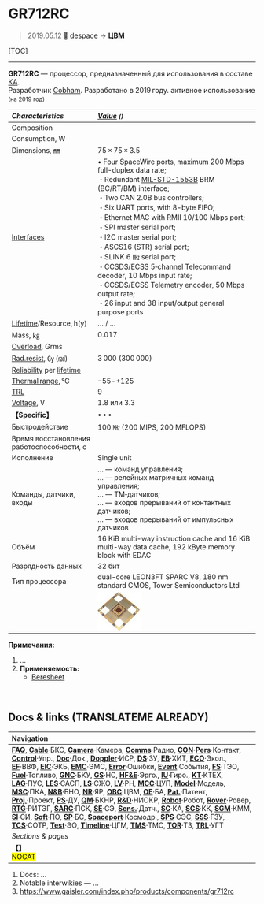 # GR712RC
> 2019.05.12 [🚀](../index/index.md) [despace](index.md) → **[ЦВМ](obc.md)**

[TOC]

---

**GR712RC** — процессор, предназначенный для использования в составе [КА](sc.md).  
Разработчик [Cobham](cobham.md). Разработано в 2019 году. активное использование <small>(на 2019 год)</small>

|*Characteristics*|*[Value](si.md) <small>()</small>*|
|:--|:--|
|Composition| |
|Consumption, W| |
|Dimensions, ㎜|75 × 75 × 3.5|
|[Interfaces](interface.md)|• Four SpaceWire ports, maximum 200 Mbps full-duplex data rate;<br> ・Redundant [MIL-STD-1553B](mil_std_1553.md) BRM (BC/RT/BM) interface;<br> ・Two CAN 2.0B bus controllers;<br> ・Six UART ports, with 8-byte FIFO;<br> ・Ethernet MAC with RMII 10/100 Mbps port;<br> ・SPI master serial port;<br> ・I2C master serial port;<br> ・ASCS16 (STR) serial port;<br> ・SLINK 6 ㎒ serial port;<br> ・CCSDS/ECSS 5‑channel Telecommand decoder, 10 Mbps input rate;<br> ・CCSDS/ECSS Telemetry encoder, 50 Mbps output rate;<br> ・26 input and 38 input/output general purpose ports|
|[Lifetime](lifetime.md)/Resource, h(y)|… / …|
|Mass, ㎏|0.017|
|[Overload](vibration.md), Grms| |
|[Rad.resist](ion_rad.md), ㏉ (㎭)|3 000 (300 000)|
|[Reliability](qm.md) per [lifetime](lifetime.md)| |
|[Thermal range](tcs.md), ℃|−55 ‑ +125|
|[TRL](trl.md)|9|
|[Voltage](voltage.md), V|1.8 или 3.3|
|**【Specific】**|• • •|
|Быстродействие|100 ㎒ (200 MIPS, 200 MFLOPS)|
|Время восстановления<br> работоспособности, с| |
|Исполнение|Single unit|
|Команды, датчики, входы|… — команд управления;<br>… — релейных матричных команд управления;<br>… — ТМ‑датчиков;<br>… — входов прерываний от контактных датчиков;<br>… — входов прерываний от импульсных датчиков|
|Объём|16 KiB multi-way instruction cache and 16 KiB multi-way data cache, 192 kByte memory block with EDAC|
|Разрядность данных|32 бит|
|Тип процессора|dual-core LEON3FT SPARC V8, 180 nm standard CMOS, Tower Semiconductors Ltd|
| |[![](f/cpu/g/gr712rc_pic1_thumb.jpg)](f/cpu/g/gr712rc_pic1.jpg)|

**Примечания:**

   1. …
   1. **Применяемость:**
      - [Beresheet](beresheet.md)



<p style="page-break-after:always"> </p>

## Docs & links (TRANSLATEME ALREADY)
|Navigation|
|:--|
|**[FAQ](faq.md)**, **[Cable](cable.md)**·БКС, **[Camera](cam.md)**·Камера, **[Comms](comms.md)**·Радио, **[CON](contact.md)·[Pers](person.md)**·Контакт, **[Control](control.md)**·Упр., **[Doc](doc.md)**·Док., **[Doppler](doppler.md)**·ИСР, **[DS](ds.md)**·ЗУ, **[EB](eb.md)**·ХИТ, **[ECO](ecology.md)**·Экол., **[EF](ef.md)**·ВВФ, **[ElC](elc.md)**·ЭКБ, **[EMC](emc.md)**·ЭМС, **[Error](error.md)**·Ошибки, **[Event](event.md)**·События, **[FS](fs.md)**·ТЭО, **[Fuel](fuel.md)**·Топливо, **[GNC](gnc.md)**·БКУ, **[GS](scs.md)**·НС, **[HF&E](hfe.md)**·Эрго., **[IU](iu.md)**·Гиро., **[KT](kt.md)**·КТЕХ, **[LAG](lag.md)**·ПУC, **[LES](les.md)**·САСП, **[LS](ls.md)**·СЖО, **[LV](lv.md)**·РН, **[MCC](mcc.md)**·ЦУП, **[Model](model.md)**·Модель, **[MSC](sc.md)**·ПКА, **[N&B](nnb.md)**·БНО, **[NR](nr.md)**·ЯР, **[OBC](obc.md)**·ЦВМ, **[OE](oe.md)**·БА, **[Pat.](патент.md)**·Патент, **[Proj.](project.md)**·Проект, **[PS](ps.md)**·ДУ, **[QM](qm.md)**·БКНР, **[R&D](rnd.md)**·НИОКР, **[Robot](robotics.md)**·Робот, **[Rover](rover.md)**·Ровер, **[RTG](rtg.md)**·РИТЭГ, **[SARC](sarc.md)**·ПСК, **[SE](se.md)**·СЭ, **[Sens.](sensor.md)**·Датч., **[SC](sc.md)**·КА, **[SCS](scs.md)**·КК, **[SGM](sgm.md)**·КММ, **[SI](si.md)**·СИ, **[Soft](soft.md)**·ПО, **[SP](sp.md)**·БС, **[Spaceport](spaceport.md)**·Космодр., **[SPS](sps.md)**·СЭС, **[SSS](sss.md)**·ГЗУ, **[TCS](tcs.md)**·СОТР, **[Test](test.md)**·ЭО, **[Timeline](timeline.md)**·ЦГМ, **[TMS](tms.md)**·ТМС, **[TOR](tor.md)**·ТЗ, **[TRL](trl.md)**·УГТ|
|*Sections & pages*|
|**【[](.md)】**<br> <mark>NOCAT</mark>|

   1. Docs: …
   1. Notable interwikies — …
   1. <https://www.gaisler.com/index.php/products/components/gr712rc>

